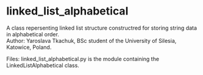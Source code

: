 # linked_list_alphabetical
A class repersenting linked list structure constructred for storing string data in alphabetical order.    
Author: Yaroslava Tkachuk, BSc student of the University of Silesia, Katowice, Poland.

Files:
linked_list_alphabetical.py is the module containing the LinkedListAlphabetical class.  
